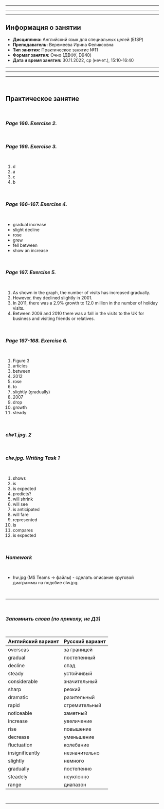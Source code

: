 ___
___
___
## Информация о занятии
- __Дисциплина:__ Английский язык для специальных целей (EfSP)
- __Преподаватель:__ Веремеева Ирина Феликсовна
- __Тип занятия:__ Практическое занятие №11
- __Формат занятия:__ Очно (ДВФУ, D940)
- __Дата и время занятия:__ 30.11.2022, ср (нечет.), 15:10-16:40
___
___
___

&nbsp;

## Практическое занятие

&nbsp;

### ___Page 166. Exercise 2.___

&nbsp;

### ___Page 166. Exercise 3.___

&nbsp;

1. d
2. a
3. c
4. b

&nbsp;

### ___Page 166-167. Exercise 4.___

&nbsp;

- gradual increase
- slight decline
- rose
- grew
- fell between
- show an increase

&nbsp;

### ___Page 167. Exercise 5.___

&nbsp;

1. As shown in the graph, the number of visits has increased gradually.
2. However, they declined slightly in 2001.
3. In 2011, there was a 2.9% growth to 12.0 million in the number of
holiday visits.
4. Between 2006 and 2010 there was a fall in the visits to the UK for
business and visiting friends or relatives.

&nbsp;

### ___Page 167-168. Exercise 6.___

&nbsp;

1. Figure 3
2. articles
3. between
4. 2012
5. rose
6. to
7. slightly (gradually)
8. 2007
9. drop
10. growth
11. steady

&nbsp;

### ___clw1.jpg. 2___

&nbsp;

### ___clw.jpg. Writing Task 1___

&nbsp;

1. shows
2. is
3. is expected
4. predicts?
5. will shrink
6. will see
7. is anticipated
8. will fare
9. represented
10. is
11. compares
12. is expected

&nbsp;

### ___Homework___

&nbsp;

- hw.jpg (MS Teams -> файлы) - сделать описание круговой диаграммы на
подобие clw.jpg.

&nbsp;

___

&nbsp;

### ___Запомнить слова (по приколу, не ДЗ)___

&nbsp;

|Английский вариант|Русский вариант|
|-|-|
|overseas|за границей|
|gradual|постепенный|
|decline|спад|
|steady|устойчивый|
|considerable|значительный|
|sharp|резкий|
|dramatic|разительный|
|rapid|стремительный|
|noticeable|заметный|
|increase|увеличение|
|rise|повышение|
|decrease|уменьшение|
|fluctuation|колебание|
|insignificantly|незначительно|
|slightly|немного|
|gradually|постепенно|
|steadely|неуклонно|
|range|диапазон|

&nbsp;

___